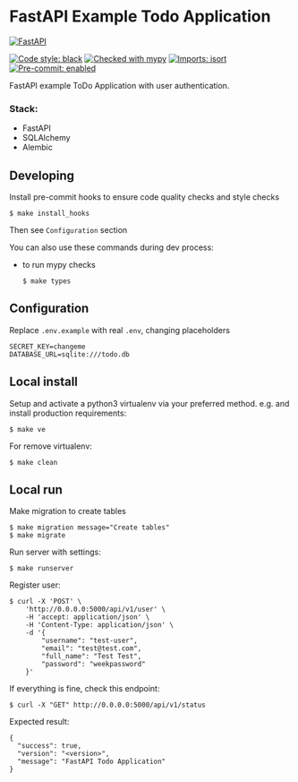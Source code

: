 FastAPI Example Todo Application
====================

[![FastAPI](https://img.shields.io/badge/FastAPI-005571?style=for-the-badge&logo=fastapi)](https://github.com/tiangolo/fastapi)

[![Code style: black](https://img.shields.io/badge/code%20style-black-000000.svg)](https://github.com/psf/black)
[![Checked with mypy](http://www.mypy-lang.org/static/mypy_badge.svg)](http://mypy-lang.org/)
[![Imports: isort](https://img.shields.io/badge/%20imports-isort-%231674b1?style=flat&labelColor=ef8336)](https://pycqa.github.io/isort/)
[![Pre-commit: enabled](https://img.shields.io/badge/pre--commit-enabled-brightgreen?logo=pre-commit&logoColor=white&style=flat)](https://github.com/pre-commit/pre-commit)

FastAPI example ToDo Application with user authentication.

### Stack:
- FastAPI
- SQLAlchemy
- Alembic

Developing
-----------

Install pre-commit hooks to ensure code quality checks and style checks


    $ make install_hooks

Then see `Configuration` section

You can also use these commands during dev process:

- to run mypy checks


      $ make types

Configuration
--------------

Replace `.env.example` with real `.env`, changing placeholders

```
SECRET_KEY=changeme
DATABASE_URL=sqlite:///todo.db
```

Local install
-------------

Setup and activate a python3 virtualenv via your preferred method. e.g. and install production requirements:


    $ make ve

For remove virtualenv:


    $ make clean


Local run
-------------
Make migration to create tables

    $ make migration message="Create tables"
    $ make migrate

Run server with settings:

    $ make runserver

Register user:

    $ curl -X 'POST' \
        'http://0.0.0.0:5000/api/v1/user' \
        -H 'accept: application/json' \
        -H 'Content-Type: application/json' \
        -d '{
            "username": "test-user",
            "email": "test@test.com",
            "full_name": "Test Test",
            "password": "weekpassword"
        }'

If everything is fine, check this endpoint:

    $ curl -X "GET" http://0.0.0.0:5000/api/v1/status

Expected result:

```
{
  "success": true,
  "version": "<version>",
  "message": "FastAPI Todo Application"
}
```
